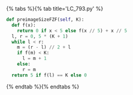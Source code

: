{% tabs %}{% tab title='LC_793.py' %}

```py
def preimageSizeFZF(self, K):
  def f(x):
    return 0 if x < 5 else f(x // 5) + x // 5
  l, r = 0, 5 * (K + 1)
  while l < r:
    m = (r - l) // 2 + l
    if f(m) < K:
      l = m + 1
    else:
      r = m
  return 5 if f(l) == K else 0
```

{% endtab %}{% endtabs %}
